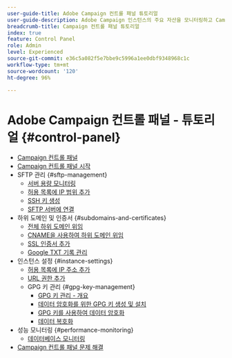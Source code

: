 ```yaml
---
user-guide-title: Adobe Campaign 컨트롤 패널 튜토리얼
user-guide-description: Adobe Campaign 인스턴스의 주요 자산을 모니터링하고 Campaign 컨트롤 패널에서 관리 작업을 수행하는 방법에 대해 알아봅니다.
breadcrumb-title: Campaign 컨트롤 패널 튜토리얼
index: true
feature: Control Panel
role: Admin
level: Experienced
source-git-commit: e36c5a082f5e7bbe9c5996a1ee0dbf9348968c1c
workflow-type: tm+mt
source-wordcount: '120'
ht-degree: 96%

---
```



# Adobe Campaign 컨트롤 패널 - 튜토리얼 {#control-panel}

+ [Campaign 컨트롤 패널](/help/control-panel-tutorials/control-panel-overview.md)
+ [Campaign 컨트롤 패널 시작](/help/control-panel-tutorials/getting-started-with-the-control-panel.md)
+ SFTP 관리 {#sftp-management}
   + [서버 용량 모니터링](/help/control-panel-tutorials/sftp-management/monitoring-server-capacity.md)
   + [허용 목록에 IP 범위 추가](/help/control-panel-tutorials/sftp-management/adding-ip-range-to-allow-list.md)
   + [SSH 키 생성](/help/control-panel-tutorials/sftp-management/generate-ssh-key.md)
   + [SFTP 서버에 연결](/help/control-panel-tutorials/sftp-management/connect-to-sftp-server.md)
+ 하위 도메인 및 인증서 {#subdomains-and-certificates}
   + [전체 하위 도메인 위임](/help/control-panel-tutorials/subdomains-and-certificates/subdomain-delegation.md)
   + [CNAME을 사용하여 하위 도메인 위임](/help/control-panel-tutorials/subdomains-and-certificates/delegating-subdomains-using-cname.md)
   + [SSL 인증서 추가](/help/control-panel-tutorials/subdomains-and-certificates/adding-ssl-certificates.md)
   + [Google TXT 기록 관리](/help/control-panel-tutorials/subdomains-and-certificates/google-txt-record-management.md)
+ 인스턴스 설정 {#instance-settings}
   + [허용 목록에 IP 주소 추가](/help/control-panel-tutorials/instance-settings/ip-allow-listing.md)
   + [URL 권한 추가](/help/control-panel-tutorials/instance-settings/adding-url-permissions.md)
   + GPG 키 관리 {#gpg-key-management}
      + [GPG 키 관리 - 개요](/help/control-panel-tutorials/instance-settings/gpg-key-management/gpg-key-management-overview.md)
      + [데이터 암호화를 위한 GPG 키 생성 및 설치](/help/control-panel-tutorials/instance-settings/gpg-key-management/generating-and-installing-gpg-keys-for-data-encryption.md)
      + [GPG 키를 사용하여 데이터 암호화](/help/control-panel-tutorials/instance-settings/gpg-key-management/using-a-gpg-key-to-encrypt-data.md)
      + [데이터 복호화](/help/control-panel-tutorials/instance-settings/gpg-key-management/decrypting-data.md)
+ 성능 모니터링 {#performance-monitoring}
   + [데이터베이스 모니터링](/help/control-panel-tutorials/performance-monitoring/monitoring-databases.md)
+ [Campaign 컨트롤 패널 문제 해결](/help/control-panel-tutorials/trouble-shooting.md)

